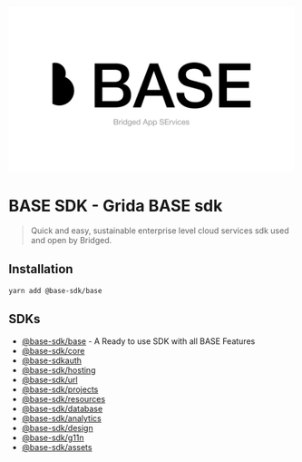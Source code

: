 ![base-sdk](./.branding/cover.png)

# BASE SDK - Grida BASE sdk

> Quick and easy, sustainable enterprise level cloud services sdk used and open by Bridged.

## Installation

```sh
yarn add @base-sdk/base
```

## SDKs

-   [@base-sdk/base](./base) - A Ready to use SDK with all BASE Features
-   [@base-sdk/core](./core)
-   [@base-sdkauth](./auth)
-   [@base-sdk/hosting](./hosting)
-   [@base-sdk/url](./url)
-   [@base-sdk/projects](./projects)
-   [@base-sdk/resources](./resources)
-   [@base-sdk/database](./database)
-   [@base-sdk/analytics](https://github.com/bridgedcyz/analytics)
-   [@base-sdk/design](./design)
-   [@base-sdk/g11n](https://github.com/bridgedxyz/g11n)
-   [@base-sdk/assets](./assets)
